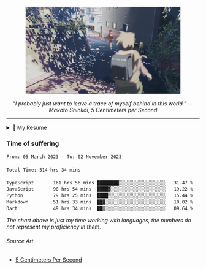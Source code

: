 <p align="center"><img src="asset/header.jpg" width="80%"/></p>
<p align="center"><i>“I probably just want to leave a trace of myself behind in this world.” ― Makoto Shinkai, 5 Centimeters per Second</i></p>

---

<details>
  <summary>📃 My Resume</summary>

### Education

- 📖 **Computer Science**\
📆 10/2021 - present\
📍 **Thang Long University** - Hoang Mai, Hanoi, Vietnam

### Experience

<img align="right" src="https://img.shields.io/badge/Next.js-black?style=flat&logo=next.js&logoColor=white"/>
<img align="right" src="https://img.shields.io/badge/Ant_Design-ant?style=flat&logo=antdesign&logoColor=white&color=%230170FE"/>
<img align="right" src="https://img.shields.io/badge/node.js-6DA55F?style=flat&logo=node.js&logoColor=white"/>


- 👨‍💻 **Frontend Web Intern**\
📆 07/2023 - present\
📍 **MQ ICT Solutions** - Hoang Mai, Hanoi, Vietnam
  
<!--
## Skills

<img align="right" src="https://img.shields.io/badge/Python-3776AB?logo=python&logoColor=white" />


**Programming**

<img align="right" src="https://img.shields.io/badge/Windows-0078D6?logo=windows&logoColor=white" />
-->

</details>

### Time of suffering

<!--START_SECTION:waka-->

```txt
From: 05 March 2023 - To: 02 November 2023

Total Time: 514 hrs 34 mins

TypeScript       161 hrs 56 mins ████████░░░░░░░░░░░░░░░░░   31.47 %
JavaScript       98 hrs 54 mins  ████▓░░░░░░░░░░░░░░░░░░░░   19.22 %
Python           79 hrs 25 mins  ████░░░░░░░░░░░░░░░░░░░░░   15.44 %
Markdown         51 hrs 33 mins  ██▓░░░░░░░░░░░░░░░░░░░░░░   10.02 %
Dart             49 hrs 34 mins  ██▒░░░░░░░░░░░░░░░░░░░░░░   09.64 %
```

<!--END_SECTION:waka-->

_The chart above is just my time working with languages, the numbers do not represent my proficiency in them._

###### Source Art

-  [5 Centimeters Per Second](https://wallhaven.cc/w/nrowq1)

